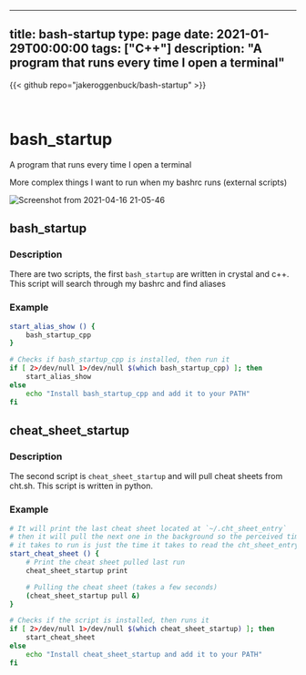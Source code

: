 
---
title: bash-startup
type: page
date: 2021-01-29T00:00:00
tags: ["C++"]
description: "A program that runs every time I open a terminal"
---

{{< github repo="jakeroggenbuck/bash-startup" >}}

<br>

# bash_startup
A program that runs every time I open a terminal

More complex things I want to run when my bashrc runs (external scripts)

![Screenshot from 2021-04-16 21-05-46](https://user-images.githubusercontent.com/35516367/115101747-9644c000-9efb-11eb-92f2-c01e200249d2.png)


## bash_startup
### Description
There are two scripts, the first `bash_startup` are written in crystal and c++.
This script will search through my bashrc and find aliases

### Example
```sh
start_alias_show () {
    bash_startup_cpp
}

# Checks if bash_startup_cpp is installed, then run it
if [ 2>/dev/null 1>/dev/null $(which bash_startup_cpp) ]; then
    start_alias_show
else
    echo "Install bash_startup_cpp and add it to your PATH"
fi
```

## cheat_sheet_startup
### Description
The second script is `cheat_sheet_startup` and will pull cheat sheets from cht.sh.
This script is written in python.

### Example
```sh
# It will print the last cheat sheet located at `~/.cht_sheet_entry`
# then it will pull the next one in the background so the perceived time
# it takes to run is just the time it takes to read the cht_sheet_entry
start_cheat_sheet () {
	# Print the cheat sheet pulled last run
    cheat_sheet_startup print

	# Pulling the cheat sheet (takes a few seconds)
    (cheat_sheet_startup pull &)
}

# Checks if the script is installed, then runs it
if [ 2>/dev/null 1>/dev/null $(which cheat_sheet_startup) ]; then
    start_cheat_sheet
else
    echo "Install cheat_sheet_startup and add it to your PATH"
fi
```
